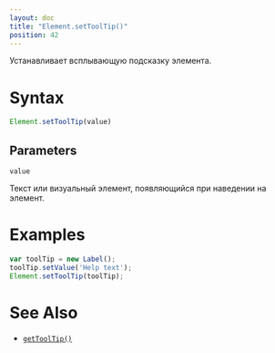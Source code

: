```yaml
---
layout: doc
title: "Element.setToolTip()"
position: 42
---
```


Устанавливает всплывающую подсказку элемента.

# Syntax

```js
Element.setToolTip(value)
```

## Parameters

`value`

Текст или визуальный элемент, появляющийся при наведении на элемент.

# Examples

```js
var toolTip = new Label();
toolTip.setValue('Help text');
Element.setToolTip(toolTip);
```

# See Also

* [`getToolTip()`](../Element.getToolTip/)
